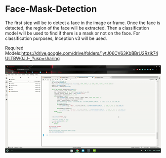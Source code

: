 # Face-Mask-Detection

The first step will be to detect a face in the image or frame.
Once the face is detected, the region of the face will be extracted.
Then a classification model will be used to find if there is a mask or not on the face.
For classification purposes, Inception v3 will be used.

Required Models:https://drive.google.com/drive/folders/1ytJ06CV63KbBBrU2Rzik74ULTBW0JJ-_?usp=sharing

![Demo](Demo.gif)


